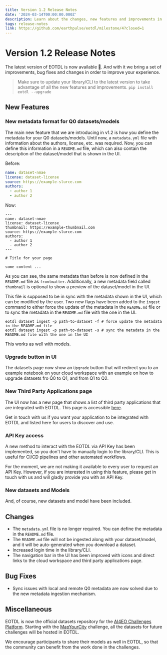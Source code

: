 ```yaml
---
title: Version 1.2 Release Notes
date: '2024-03-14T00:00:00.000Z'
description: Learn about the changes, new features and improvements in the latest version of EOTDL.
tags: release-notes
link: https://github.com/earthpulse/eotdl/milestone/4?closed=1
---
```


# Version 1.2 Release Notes

The latest version of EOTDL is now available 🥳. And with it we bring a set of improvements, bug fixes and changes in order to improve your experience.

> Make sure to update your library/CLI to the latest version to take advantage of all the new features and improvements.
> `pip install eotdl --upgrade`

## New Features

### New metadata format for Q0 datasets/models

The main new feature that we are introducing in v1.2 is how you define the metadata for your Q0 datasets/models. Until now, a `metadata.yml` file with information about the authors, license, etc. was required. Now, you can define this information in a `README.md` file, which can also contain the description of the dataset/model that is shown in the UI. 

Before:

```yaml
name: dataset-nmae
license: dataset-license
source: https://example-slurce.com
authors:
  - author 1
  - author 2
```

Now:

```
---
name: dataset-nmae
license: dataset-license
thumbnail: https://example-thumbnail.com
source: https://example-slurce.com
authors:
  - author 1
  - author 2
---

# Title for your page

some content ...

```

As you can see, the same metadata than before is now defined in the `README.md` file as `frontmatter`. Additionally, a new metadata field called `thumbnail` is optional to show a preview of the dataset/model in the UI.

This file is supposed to be in sync with the metadata shown in the UI, which can be modified by the user. Two new flags have been added to the `ingest` command to either force the update of the metadata in the `README.md` file or to sync the metadata in the `README.md` file with the one in the UI.

```
eotdl dataset ingest -p path-to-dataset -f # force update the metadata in the README.md file
eotdl dataset ingest -p path-to-dataset -s # sync the metadata in the README.md file with the one in the UI
```

This works as well with models. 

### Upgrade button in UI

The datasets page now show an `Upgrade` button that will redirect you to an example notebook on your cloud workspace with an example on how to upgrade datasets fro Q0 to Q1, and from Q1 to Q2.

### New Third Party Applications page

The UI now has a new page that shows a list of third party applications that are integrated with EOTDL. This page is accessible [here](/applications).

Get in touch with us if you want your application to be integrated with EOTDL and listed here for users to discover and use.

### API Key access

A new method to interact with the EOTDL via API Key has been implemented, so you don't have to manually login to the library/CLI. This is useful for CI/CD pipelines and other automated workflows.

For the moment, we are not making it available to every user to request an API Key. However, if you are interested in using this feature, please get in touch with us and will gladly provide you with an API Key.

### New datasets and Models

And, of course, new datasets and model have been included.

## Changes

- The `metadata.yml` file is no longer required. You can define the metadata in the `README.md` file.
- The `README.md` file will not be ingested along with your dataset/model, and it will be auto-generated when you download a dataset.
- Increased login time in the library/CLI.
- The navigation bar in the UI has been improved with icons and direct links to the cloud workspace and third party applications page.

## Bug Fixes

- Sync issues with local and remote Q0 metadata are now solved due to the new metadata ingestion mechanism.

## Miscellaneous

EOTDL is now the official datasets repository for the [AI4EO Challenges Platform](https://platform.ai4eo.eu/). Starting with the [MapYourCity](https://eotdl.com/datasets/AI4EO-MapYourCity) challenge, all the datasets for future challenges will be hosted in EOTDL. 

We encourage participants to share their models as well in EOTDL, so that the community can benefit from the work done in the challenges.
